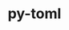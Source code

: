 ---
title: "py-toml"
layout: cache
categories: [package, develop]
meta: {"compilers": ["apple-clang@=16.0.0", "cce@=18.0.0", "gcc@=10.2.1", "gcc@=10.5.0", "gcc@=11.4.0", "gcc@=13.3.0", "gcc@=7.5.0", "gcc@=9.4.0", "oneapi@=2024.2.1"], "num_specs": 30, "num_specs_by_stack": {"developer-tools": 4, "developer-tools-aarch64-linux-gnu": 4, "developer-tools-darwin": 2, "developer-tools-manylinux2014": 1, "developer-tools-x86_64_v3-linux-gnu": 4, "e4s": 4, "e4s-cray-rhel": 4, "e4s-neoverse_v1": 2, "e4s-oneapi": 4, "e4s-power": 1, "root": 30}, "oss": ["centos7", "rhel8", "sequoia", "ubuntu18.04", "ubuntu20.04", "ubuntu22.04"], "platforms": ["darwin", "linux"], "stacks": ["developer-tools", "developer-tools-aarch64-linux-gnu", "developer-tools-darwin", "developer-tools-manylinux2014", "developer-tools-x86_64_v3-linux-gnu", "e4s", "e4s-cray-rhel", "e4s-neoverse_v1", "e4s-oneapi", "e4s-power", "root"], "targets": ["aarch64", "neoverse_v1", "ppc64le", "x86_64_v3"], "versions": ["0.10.2"]}
spec_details: [{"compiler": "gcc@=7.5.0", "hash": "2iroq6lwu4zhnk66rg5sxvisxe7ll253", "os": "ubuntu18.04", "platform": "linux", "size": "-", "stacks": ["developer-tools", "root"], "target": "x86_64_v3", "variants": ["build_system=python_pip"], "versions": ["0.10.2"]}, {"compiler": "gcc@=11.4.0", "hash": "55bzvt53ibqlox3itdrppoxfnrnds4cw", "os": "ubuntu22.04", "platform": "linux", "size": "-", "stacks": ["e4s-neoverse_v1", "root"], "target": "neoverse_v1", "variants": ["build_system=python_pip"], "versions": ["0.10.2"]}, {"compiler": "cce@=18.0.0", "hash": "56weigitmzoinhgxzssa2hp4ny77hkvs", "os": "rhel8", "platform": "linux", "size": "-", "stacks": ["e4s-cray-rhel", "root"], "target": "x86_64_v3", "variants": ["build_system=python_pip"], "versions": ["0.10.2"]}, {"compiler": "gcc@=7.5.0", "hash": "5f6ljdhzu2nljvcignz3ywpzmmrl5e4s", "os": "ubuntu18.04", "platform": "linux", "size": "-", "stacks": ["developer-tools", "root"], "target": "x86_64_v3", "variants": ["build_system=python_pip"], "versions": ["0.10.2"]}, {"compiler": "oneapi@=2024.2.1", "hash": "5hxot5k3z4nwl6keeimfhmvtiikn5sis", "os": "ubuntu22.04", "platform": "linux", "size": "-", "stacks": ["e4s-oneapi", "root"], "target": "x86_64_v3", "variants": ["build_system=python_pip"], "versions": ["0.10.2"]}, {"compiler": "gcc@=13.3.0", "hash": "66elllmksvd6hjljxfzsrt37f4ywzov3", "os": "rhel8", "platform": "linux", "size": "-", "stacks": ["developer-tools-aarch64-linux-gnu", "root"], "target": "aarch64", "variants": ["build_system=python_pip"], "versions": ["0.10.2"]}, {"compiler": "gcc@=13.3.0", "hash": "6b5t3bgt42wu65xqii7pw26vhteyncly", "os": "rhel8", "platform": "linux", "size": "-", "stacks": ["developer-tools-aarch64-linux-gnu", "root"], "target": "aarch64", "variants": ["build_system=python_pip"], "versions": ["0.10.2"]}, {"compiler": "cce@=18.0.0", "hash": "7ebir4xtk7te67no2gv4amksvolmdep4", "os": "rhel8", "platform": "linux", "size": "-", "stacks": ["e4s-cray-rhel", "root"], "target": "x86_64_v3", "variants": ["build_system=python_pip"], "versions": ["0.10.2"]}, {"compiler": "gcc@=10.5.0", "hash": "7k4ocb7g5ftfp4rglgqrjhxjkvljqr2f", "os": "centos7", "platform": "linux", "size": "-", "stacks": ["developer-tools-x86_64_v3-linux-gnu", "root"], "target": "x86_64_v3", "variants": ["build_system=python_pip"], "versions": ["0.10.2"]}, {"compiler": "gcc@=7.5.0", "hash": "aoqckg3cs2m37obqww2v6pf7zimvlbbk", "os": "ubuntu18.04", "platform": "linux", "size": "-", "stacks": ["developer-tools", "root"], "target": "x86_64_v3", "variants": ["build_system=python_pip"], "versions": ["0.10.2"]}, {"compiler": "apple-clang@=16.0.0", "hash": "b3bonepzgyx2bnj7dbkbtd4pywhstcuu", "os": "sequoia", "platform": "darwin", "size": "-", "stacks": ["developer-tools-darwin", "root"], "target": "aarch64", "variants": ["build_system=python_pip"], "versions": ["0.10.2"]}, {"compiler": "gcc@=7.5.0", "hash": "bt4idqn6kir5vfyzomurkv6w5i64rv3r", "os": "ubuntu18.04", "platform": "linux", "size": "-", "stacks": ["developer-tools", "root"], "target": "x86_64_v3", "variants": ["build_system=python_pip"], "versions": ["0.10.2"]}, {"compiler": "gcc@=10.5.0", "hash": "e3g37zv3vn7jrrpae4rybqwcxl3kzr5d", "os": "centos7", "platform": "linux", "size": "-", "stacks": ["developer-tools-x86_64_v3-linux-gnu", "root"], "target": "x86_64_v3", "variants": ["build_system=python_pip"], "versions": ["0.10.2"]}, {"compiler": "gcc@=11.4.0", "hash": "euctrnofvt5f3knisigmxv6sbz6mpgck", "os": "ubuntu22.04", "platform": "linux", "size": "-", "stacks": ["e4s-neoverse_v1", "root"], "target": "neoverse_v1", "variants": ["build_system=python_pip"], "versions": ["0.10.2"]}, {"compiler": "gcc@=10.2.1", "hash": "h2aouw2yh4ju6o2oaf4b76mt3e3jely2", "os": "centos7", "platform": "linux", "size": "-", "stacks": ["developer-tools-manylinux2014", "root"], "target": "x86_64_v3", "variants": ["build_system=python_pip"], "versions": ["0.10.2"]}, {"compiler": "gcc@=11.4.0", "hash": "hxgrfx63ycyqctqhjkmjatf34helmu2w", "os": "ubuntu22.04", "platform": "linux", "size": "-", "stacks": ["e4s", "root"], "target": "x86_64_v3", "variants": ["build_system=python_pip"], "versions": ["0.10.2"]}, {"compiler": "oneapi@=2024.2.1", "hash": "kpycsfbvtgblgnevwu7v2htpaowlvdyj", "os": "ubuntu22.04", "platform": "linux", "size": "-", "stacks": ["e4s-oneapi", "root"], "target": "x86_64_v3", "variants": ["build_system=python_pip"], "versions": ["0.10.2"]}, {"compiler": "gcc@=9.4.0", "hash": "lztt4cfkujhg2tjqcxsadv7jgpxbjrv5", "os": "ubuntu20.04", "platform": "linux", "size": "-", "stacks": ["e4s-power", "root"], "target": "ppc64le", "variants": ["build_system=python_pip"], "versions": ["0.10.2"]}, {"compiler": "gcc@=13.3.0", "hash": "nxvtoqhwe36lkmal4jwzvrs6nppkpgcq", "os": "rhel8", "platform": "linux", "size": "-", "stacks": ["developer-tools-aarch64-linux-gnu", "root"], "target": "aarch64", "variants": ["build_system=python_pip"], "versions": ["0.10.2"]}, {"compiler": "cce@=18.0.0", "hash": "p5wlgm3nul5gp6jimhpc6imbjexxaomi", "os": "rhel8", "platform": "linux", "size": "-", "stacks": ["e4s-cray-rhel", "root"], "target": "x86_64_v3", "variants": ["build_system=python_pip"], "versions": ["0.10.2"]}, {"compiler": "gcc@=10.5.0", "hash": "p6s6oszcnwd6xwqlb44rpgail2l3wglz", "os": "centos7", "platform": "linux", "size": "-", "stacks": ["developer-tools-x86_64_v3-linux-gnu", "root"], "target": "x86_64_v3", "variants": ["build_system=python_pip"], "versions": ["0.10.2"]}, {"compiler": "gcc@=10.5.0", "hash": "prq3s45co5naddsuujorknjpzzaprr2o", "os": "centos7", "platform": "linux", "size": "-", "stacks": ["developer-tools-x86_64_v3-linux-gnu", "root"], "target": "x86_64_v3", "variants": ["build_system=python_pip"], "versions": ["0.10.2"]}, {"compiler": "gcc@=13.3.0", "hash": "pzc4x2phhoapcuuhmcfxropfgh637edy", "os": "rhel8", "platform": "linux", "size": "-", "stacks": ["developer-tools-aarch64-linux-gnu", "root"], "target": "aarch64", "variants": ["build_system=python_pip"], "versions": ["0.10.2"]}, {"compiler": "gcc@=11.4.0", "hash": "qik4yhdcrun7iq7b7cgru65245d3l5sz", "os": "ubuntu22.04", "platform": "linux", "size": "-", "stacks": ["e4s", "root"], "target": "x86_64_v3", "variants": ["build_system=python_pip"], "versions": ["0.10.2"]}, {"compiler": "oneapi@=2024.2.1", "hash": "qwjlcuxekznifdtd2jtk4p47wpc33u5z", "os": "ubuntu22.04", "platform": "linux", "size": "-", "stacks": ["e4s-oneapi", "root"], "target": "x86_64_v3", "variants": ["build_system=python_pip"], "versions": ["0.10.2"]}, {"compiler": "gcc@=11.4.0", "hash": "sueqg5wvdlujmu2zeat7fn5pbkvkglvv", "os": "ubuntu22.04", "platform": "linux", "size": "-", "stacks": ["e4s", "root"], "target": "x86_64_v3", "variants": ["build_system=python_pip"], "versions": ["0.10.2"]}, {"compiler": "cce@=18.0.0", "hash": "t74blevai3ldrac6jyc3rkdtebw54aen", "os": "rhel8", "platform": "linux", "size": "-", "stacks": ["e4s-cray-rhel", "root"], "target": "x86_64_v3", "variants": ["build_system=python_pip"], "versions": ["0.10.2"]}, {"compiler": "oneapi@=2024.2.1", "hash": "tt66tc2z3e7bzhfrvuty2nrpeiw3ta6f", "os": "ubuntu22.04", "platform": "linux", "size": "-", "stacks": ["e4s-oneapi", "root"], "target": "x86_64_v3", "variants": ["build_system=python_pip"], "versions": ["0.10.2"]}, {"compiler": "apple-clang@=16.0.0", "hash": "um45tm6nqt2iwzsh2c3g5xevrbhivkym", "os": "sequoia", "platform": "darwin", "size": "-", "stacks": ["developer-tools-darwin", "root"], "target": "aarch64", "variants": ["build_system=python_pip"], "versions": ["0.10.2"]}, {"compiler": "gcc@=11.4.0", "hash": "whf2fm4th3uin6ruqo5spxfearls6nih", "os": "ubuntu22.04", "platform": "linux", "size": "-", "stacks": ["e4s", "root"], "target": "x86_64_v3", "variants": ["build_system=python_pip"], "versions": ["0.10.2"]}]
---